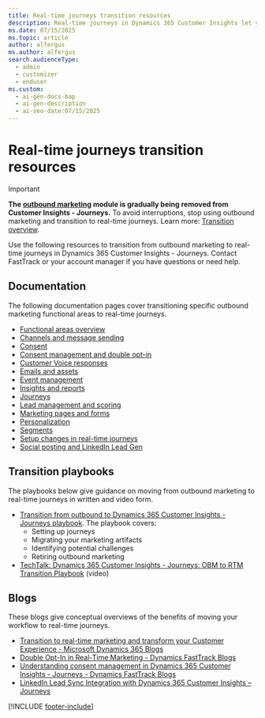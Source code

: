 ```yaml
---
title: Real-time journeys transition resources
description: Real-time journeys in Dynamics 365 Customer Insights let you modernize your marketing. Explore resources and playbooks to guide your transition.
ms.date: 07/15/2025
ms.topic: article
author: alfergus
ms.author: alfergus
search.audienceType:
  - admin
  - customizer
  - enduser
ms.custom:
  - ai-gen-docs-bap
  - ai-gen-description
  - ai-seo-date:07/15/2025
---
```


# Real-time journeys transition resources

> [!IMPORTANT]
> **The [outbound marketing](user-guide.md) module is gradually being removed from Customer Insights - Journeys.** To avoid interruptions, stop using outbound marketing and transition to real-time journeys. Learn more: [Transition overview](transition-overview.md).

Use the following resources to transition from outbound marketing to real-time journeys in Dynamics 365 Customer Insights - Journeys. Contact FastTrack or your account manager if you have questions or need help.

## Documentation

The following documentation pages cover transitioning specific outbound marketing functional areas to real-time journeys.

- [Functional areas overview](transition-walkthrough-functional.md)
- [Channels and message sending](transition-walkthrough-channels.md)
- [Consent](transition-walkthrough-consent.md)
- [Consent management and double opt-in](real-time-marketing-consent-transition.md)
- [Customer Voice responses](transition-walkthrough-customer-voice.md)
- [Emails and assets](transition-walkthrough-email.md)
- [Event management](transition-walkthrough-events.md)
- [Insights and reports](transition-walkthrough-insights.md)
- [Journeys](transition-walkthrough-journeys.md)
- [Lead management and scoring](transition-walkthrough-leads.md)
- [Marketing pages and forms](transition-walkthrough-forms.md)
- [Personalization](transition-walkthrough-personalization.md)
- [Segments](transition-walkthrough-segments.md)
- [Setup changes in real-time journeys](transition-walkthrough-setup.md)
- [Social posting and LinkedIn Lead Gen](transition-walkthrough-social-posts.md)

## Transition playbooks

The playbooks below give guidance on moving from outbound marketing to real-time journeys in written and video form.

- [Transition from outbound to Dynamics 365 Customer Insights - Journeys playbook](https://community.dynamics.com/blogs/post/?postid=1b4394d5-7764-4484-aba9-c7f972292c10). The playbook covers:
    - Setting up journeys
    - Migrating your marketing artifacts
    - Identifying potential challenges
    - Retiring outbound marketing
- [TechTalk: Dynamics 365 Customer Insights - Journeys: OBM to RTM Transition Playbook](/shows/dynamics-365-fasttrack-architecture-insights/dynamics-365-marketing-obm-to-rtm-transition-playbook) (video)

## Blogs

These blogs give conceptual overviews of the benefits of moving your workflow to real-time journeys.

- [Transition to real-time marketing and transform your Customer Experience - Microsoft Dynamics 365 Blogs](https://cloudblogs.microsoft.com/dynamics365/it/2023/07/18/transition-to-real-time-marketing-and-transform-your-customer-experience/)
- [Double Opt-In in Real-Time Marketing - Dynamics FastTrack Blogs](https://community.dynamics.com/blogs/post/?postid=24df8cbc-5724-4734-b898-24cfe57d3c33)
- [Understanding consent management in Dynamics 365 Customer Insights - Journeys - Dynamics FastTrack Blogs](https://community.dynamics.com/blogs/post/?postid=8b2a4ee8-1069-ee11-a81c-000d3a7a1a66)
- [LinkedIn Lead Sync Integration with Dynamics 365 Customer Insights – Journeys](https://community.dynamics.com/blogs/post/?postid=fb6ed89f-67a1-ef11-8a69-7c1e520b1f9b)

[!INCLUDE [footer-include](./includes/footer-banner.md)]

